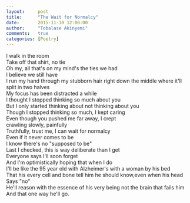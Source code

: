 ```yaml
---
layout:     post
title:      "The Wait for Normalcy"
date:       2015-11-10 12:00:00
author:     "Tobalase Akinyemi"
comments:   true
categories: [Poetry]
---
```


I walk in the room  
Take off that shirt, no tie  
Oh my, all that's on my mind's the ties we had  
I believe we still have  
I run my hand through my stubborn hair right down the middle where it'll split in two halves  
My focus has been distracted a while  
I thought I stopped thinking so much about you  
But I only started thinking about not thinking about you  
Though I stopped thinking so much, I kept caring  
Even though you pushed me far away, I crept  
crawling slowly, painfully  
Truthfully, trust me, I can wait for normalcy  
Even if it never comes to be  
I know there's no "supposed to be"  
Last I checked, this is way deliberate than I get  
Everyone says I'll soon forget  
And I'm optimistically hoping that when I do  
I'll be like the 95 year old with Alzheimer's with a woman by his bed  
That his every cell and bone tell him he should know,even when his head  
Says "no"  
He'll reason with the essence of his very being not the brain that fails him  
And that one way he'll go.
